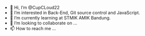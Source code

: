 - 👋 Hi, I’m @CupCLoud22
- 👀 I’m interested in Back-End, Git source control and JavaScript.
- 🌱 I’m currently learning at STMIK AMIK Bandung.
- 💞️ I’m looking to collaborate on ...
- 📫 How to reach me ...

<!---
CupCLoud22/CupCLoud22 is a ✨ special ✨ repository because its `README.md` (this file) appears on your GitHub profile.
You can click the Preview link to take a look at your changes.
--->

